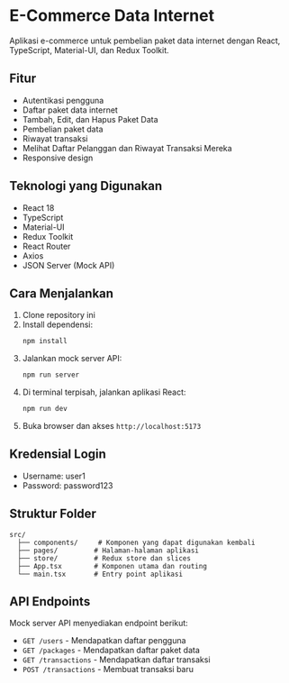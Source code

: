 # E-Commerce Data Internet

Aplikasi e-commerce untuk pembelian paket data internet dengan React, TypeScript, Material-UI, dan Redux Toolkit.

## Fitur

- Autentikasi pengguna
- Daftar paket data internet
- Tambah, Edit, dan Hapus Paket Data
- Pembelian paket data
- Riwayat transaksi
- Melihat Daftar Pelanggan dan Riwayat Transaksi Mereka
- Responsive design

## Teknologi yang Digunakan

- React 18
- TypeScript
- Material-UI
- Redux Toolkit
- React Router
- Axios
- JSON Server (Mock API)

## Cara Menjalankan

1. Clone repository ini
2. Install dependensi:
   ```bash
   npm install
   ```
3. Jalankan mock server API:
   ```bash
   npm run server
   ```
4. Di terminal terpisah, jalankan aplikasi React:
   ```bash
   npm run dev
   ```
5. Buka browser dan akses `http://localhost:5173`

## Kredensial Login

- Username: user1
- Password: password123

## Struktur Folder

```
src/
  ├── components/     # Komponen yang dapat digunakan kembali
  ├── pages/         # Halaman-halaman aplikasi
  ├── store/         # Redux store dan slices
  ├── App.tsx        # Komponen utama dan routing
  └── main.tsx       # Entry point aplikasi
```

## API Endpoints

Mock server API menyediakan endpoint berikut:

- `GET /users` - Mendapatkan daftar pengguna
- `GET /packages` - Mendapatkan daftar paket data
- `GET /transactions` - Mendapatkan daftar transaksi
- `POST /transactions` - Membuat transaksi baru
